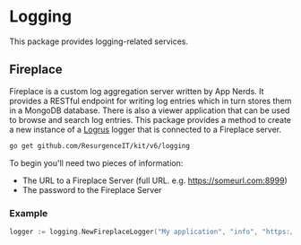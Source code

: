 # Logging

This package provides logging-related services.

## Fireplace

Fireplace is a custom log aggregation server written by App Nerds. It provides a RESTful endpoint for writing log entries which in turn stores them in a MongoDB database. There is also a viewer application that can be used to browse and search log entries. This package provides a method to create a new instance of a [Logrus](https://github.com/sirupsen/logrus) logger that is connected to a Fireplace server.

```bash
go get github.com/ResurgenceIT/kit/v6/logging
```

To begin you'll need two pieces of information:

* The URL to a Fireplace Server (full URL. e.g. https://someurl.com:8999)
* The password to the Fireplace Server

### Example

```go
logger := logging.NewFireplaceLogger("My application", "info", "https://someurl.com:8999", "password", nil)
```
